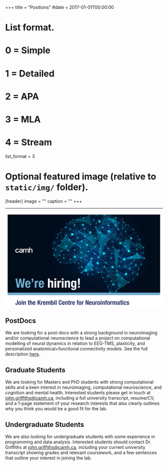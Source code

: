 +++
title = "Positions"
#date = 2017-01-01T00:00:00

# List format.
#   0 = Simple
#   1 = Detailed
#   2 = APA
#   3 = MLA
#   4 = Stream
list_format = 3

# Optional featured image (relative to `static/img/` folder).
[header]
image = ""
caption = ""
+++

---


<img align="center" src="/img/KCNI_WereHiring.jpg" width="600" />

<br>

## PostDocs

We are looking for a post-docs with a strong background in neuroimaging and/or computational neuroscience to lead a project on computational modelling of neural dynamics in relation to EEG-TMS, plasticity, and personalized anatomical+functional connectivity models. See the full description [here](https://www.grifflab.com/files/KCNI_WBMG_PostDocAd_Feb2019.pdf).


## Graduate Students

We are looking for Masters and PhD students with strong computational skills and a keen interest in neuroimaging, computational neuroscience, and cognition and mental health. Interested students please get in touch at john.griffiths@camh.ca, including a full university transcript, resume/CV, and a 1-page statement of your research interests that also clearly outlines why you think you would be a good fit for the lab. 


## Undergraduate Students

We are also looking for undergraduate students with some experience in programming and data analysis. Interested students should contact Dr. Griffiths at john.griffiths@camh.ca, including your current university transcript showing grades and relevant coursework, and a few sentences that outline your interest in joining the lab. 

